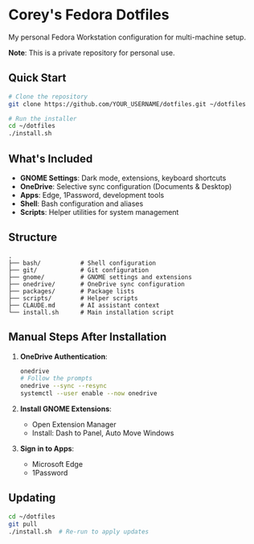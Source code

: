 # Corey's Fedora Dotfiles

My personal Fedora Workstation configuration for multi-machine setup.

**Note**: This is a private repository for personal use.

## Quick Start

```bash
# Clone the repository
git clone https://github.com/YOUR_USERNAME/dotfiles.git ~/dotfiles

# Run the installer
cd ~/dotfiles
./install.sh
```

## What's Included

- **GNOME Settings**: Dark mode, extensions, keyboard shortcuts
- **OneDrive**: Selective sync configuration (Documents & Desktop)
- **Apps**: Edge, 1Password, development tools
- **Shell**: Bash configuration and aliases
- **Scripts**: Helper utilities for system management

## Structure

```
.
├── bash/           # Shell configuration
├── git/            # Git configuration
├── gnome/          # GNOME settings and extensions
├── onedrive/       # OneDrive sync configuration
├── packages/       # Package lists
├── scripts/        # Helper scripts
├── CLAUDE.md       # AI assistant context
└── install.sh      # Main installation script
```

## Manual Steps After Installation

1. **OneDrive Authentication**:
   ```bash
   onedrive
   # Follow the prompts
   onedrive --sync --resync
   systemctl --user enable --now onedrive
   ```

2. **Install GNOME Extensions**:
   - Open Extension Manager
   - Install: Dash to Panel, Auto Move Windows

3. **Sign in to Apps**:
   - Microsoft Edge
   - 1Password

## Updating

```bash
cd ~/dotfiles
git pull
./install.sh  # Re-run to apply updates
```
